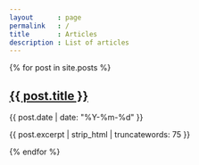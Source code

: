 ```yaml
---
layout      : page
permalink   : /
title       : Articles
description : List of articles
---
```


{% for post in site.posts %}
  <h2 class="h4 font-weight-bold p-0 mb-2"><a href="{{ post.url | prepend: site.baseurl }}">{{ post.title }}</a></h2>
  <p class="text-muted mb-2 small">{{ post.date | date: "%Y-%m-%d" }}</p>
  <p class="mb-5">{{ post.excerpt | strip_html | truncatewords: 75 }}</p>
{% endfor %}
